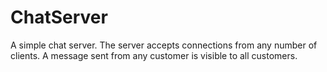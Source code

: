 # ChatServer

A simple chat server. 
The server accepts connections from any number of clients. A message sent from any customer is visible to all customers.
